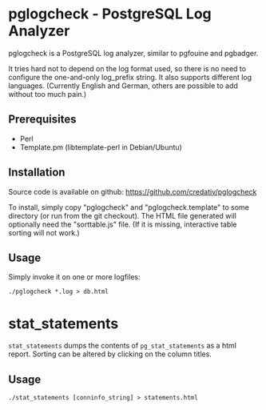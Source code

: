 pglogcheck - PostgreSQL Log Analyzer
====================================

pglogcheck is a PostgreSQL log analyzer, similar to pgfouine and pgbadger.

It tries hard not to depend on the log format used, so there is no need to
configure the one-and-only log\_prefix string. It also supports different log
languages. (Currently English and German, others are possible to add without
too much pain.)

Prerequisites
-------------

 * Perl
 * Template.pm (libtemplate-perl in Debian/Ubuntu)

Installation
------------

Source code is available on github: https://github.com/credativ/pglogcheck

To install, simply copy "pglogcheck" and "pglogcheck.template" to some
directory (or run from the git checkout). The HTML file generated will
optionally need the "sorttable.js" file. (If it is missing, interactive table
sorting will not work.)

Usage
-----

Simply invoke it on one or more logfiles:

`./pglogcheck *.log > db.html`

stat_statements
===============

`stat_statements` dumps the contents of `pg_stat_statements` as a html report.
Sorting can be altered by clicking on the column titles.

Usage
-----
`./stat_statements [conninfo_string] > statements.html`
